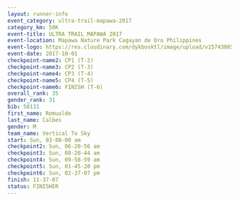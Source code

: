 ```yaml
---
layout: runner-info 
event_category: ultra-trail-mapawa-2017 
category_km: 50K 
event-title: ULTRA TRAIL MAPAWA 2017 
event-location: Mapawa Nature Park Cagayan de Oro Philippines 
event-logo: https://res.cloudinary.com/dykbosktl/image/upload/v1574386563/Logo/image-asset_plfjxn.jpg 
event-date: 2017-10-01 
checkpoint-name2: CP1 (T-2) 
checkpoint-name3: CP2 (T-3) 
checkpoint-name4: CP3 (T-4) 
checkpoint-name5: CP4 (T-5) 
checkpoint-name6: FINISH (T-6) 
overall_rank: 35
gender_rank: 31
bib: 50131
first_name: Romualdo
last_name: Calbes
gender: M
team_name: Vertical To Sky
start: Sun, 03-00-00 am
checkpoint2: Sun, 06-20-56 am
checkpoint3: Sun, 08-20-44 am
checkpoint4: Sun, 09-58-59 am
checkpoint5: Sun, 01-45-20 pm
checkpoint6: Sun, 02-37-07 pm
finish: 11-37-07
status: FINISHER
---
```

